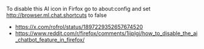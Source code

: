 To disable this AI icon in Firfox go to about:config and set <http://browser.ml.chat.shortcuts> to false

- <https://x.com/rofrol/status/1897229352657674520>
- <https://www.reddit.com/r/firefox/comments/1ijplgj/how_to_disable_the_ai_chatbot_feature_in_firefox/>
